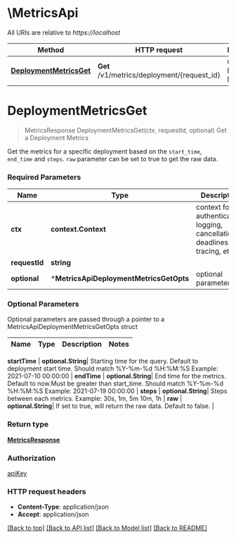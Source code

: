 # \MetricsApi

All URIs are relative to *https://localhost*

Method | HTTP request | Description
------------- | ------------- | -------------
[**DeploymentMetricsGet**](MetricsApi.md#DeploymentMetricsGet) | **Get** /v1/metrics/deployment/{request_id} | Get a Deployment Metrics


# **DeploymentMetricsGet**
> MetricsResponse DeploymentMetricsGet(ctx, requestId, optional)
Get a Deployment Metrics

Get the metrics for a specific deployment based on the ```start_time```, ```end_time``` and ```steps```. ```raw``` parameter can be set to true to get the raw data.

### Required Parameters

Name | Type | Description  | Notes
------------- | ------------- | ------------- | -------------
 **ctx** | **context.Context** | context for authentication, logging, cancellation, deadlines, tracing, etc.
  **requestId** | **string**|  | 
 **optional** | ***MetricsApiDeploymentMetricsGetOpts** | optional parameters | nil if no parameters

### Optional Parameters
Optional parameters are passed through a pointer to a MetricsApiDeploymentMetricsGetOpts struct

Name | Type | Description  | Notes
------------- | ------------- | ------------- | -------------

 **startTime** | **optional.String**| Starting time for the query. Default to deployment start time. Should match %Y-%m-%d %H:%M:%S    Example: 2021-07-10 00:00:00 | 
 **endTime** | **optional.String**| End time for the metrics. Default to now.Must be greater than start_time. Should match %Y-%m-%d %H:%M:%S    Example: 2021-07-19 00:00:00 | 
 **steps** | **optional.String**| Steps between each metrics.    Example: 30s, 1m, 5m 10m, 1h  | 
 **raw** | **optional.String**| If set to true, will return the raw data. Default to false. | 

### Return type

[**MetricsResponse**](MetricsResponse.md)

### Authorization

[apiKey](../README.md#apiKey)

### HTTP request headers

 - **Content-Type**: application/json
 - **Accept**: application/json

[[Back to top]](#) [[Back to API list]](../README.md#documentation-for-api-endpoints) [[Back to Model list]](../README.md#documentation-for-models) [[Back to README]](../README.md)

